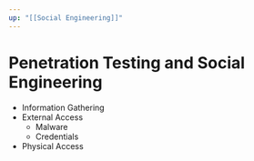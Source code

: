 ```yaml
---
up: "[[Social Engineering]]"
---
```


# Penetration Testing and Social Engineering

- Information Gathering
- External Access
	- Malware
	- Credentials
- Physical Access

